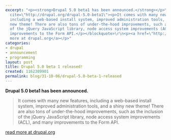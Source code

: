 ```yaml
---
excerpt: "<p><strong>Drupal 5.0 beta1 has been announced.</strong></p>\r\n<blockquote
  cite=\"http://drupal.org/drupal-5.0-beta1\"><p>It comes with many new features,
  including a web-based install system, improved administration tools, and a shiny
  new theme! There are also tons of under-the-hood improvements, such as the inclusion
  of the jQuery JavaScript library, node access system improvements (ACL), and many
  improvements to the Form API.</p></blockquote>\r\n<p><a href=\"http://drupal.org/drupal-5.0-beta1\">read
  more at drupal.org</a></p>"
categories:
- drupal
- announcement
- programming
layout: post
title: Drupal 5.0 beta 1 released!
created: 1162309901
permalink: blog/31-10-06/drupal-5.0-beta-1-released
---
```

<p><strong>Drupal 5.0 beta1 has been announced.</strong></p>
<blockquote cite="http://drupal.org/drupal-5.0-beta1"><p>It comes with many new features, including a web-based install system, improved administration tools, and a shiny new theme! There are also tons of under-the-hood improvements, such as the inclusion of the jQuery JavaScript library, node access system improvements (ACL), and many improvements to the Form API.</p></blockquote>
<p><a href="http://drupal.org/drupal-5.0-beta1">read more at drupal.org</a></p>
